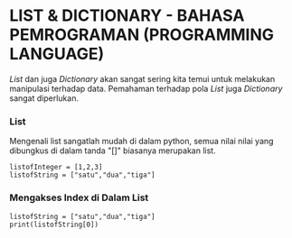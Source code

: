 # LIST & DICTIONARY - BAHASA PEMROGRAMAN (PROGRAMMING LANGUAGE)
*List* dan juga *Dictionary* akan sangat sering kita temui untuk melakukan manipulasi terhadap data. Pemahaman terhadap pola *List* juga
*Dictionary* sangat diperlukan.
### **List**
Mengenali list sangatlah mudah di dalam python, semua nilai nilai yang dibungkus di dalam tanda "[]" biasanya merupakan list.
```
listofInteger = [1,2,3]
listofString = ["satu","dua","tiga"]
```
### **Mengakses Index di Dalam List**
```
listofString = ["satu","dua","tiga"]
print(listofString[0])
```
